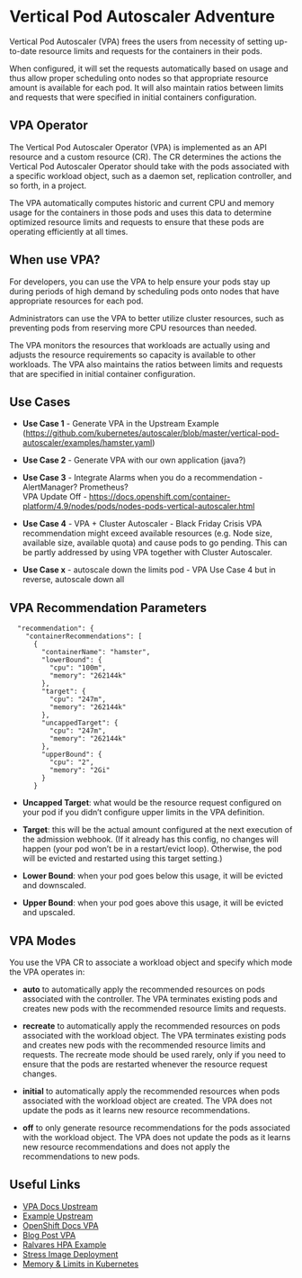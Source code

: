 # Vertical Pod Autoscaler Adventure

Vertical Pod Autoscaler (VPA) frees the users from necessity of setting up-to-date resource limits and requests for the containers in their pods. 

When configured, it will set the requests automatically based on usage and thus allow proper scheduling onto nodes so that appropriate resource amount is available for each pod. It will also maintain ratios between limits and requests that were specified in initial containers configuration.

## VPA Operator

The Vertical Pod Autoscaler Operator (VPA) is implemented as an API resource and a custom resource (CR). The CR determines the actions the Vertical Pod Autoscaler Operator should take with the pods associated with a specific workload object, such as a daemon set, replication controller, and so forth, in a project.

The VPA automatically computes historic and current CPU and memory usage for the containers in those pods and uses this data to determine optimized resource limits and requests to ensure that these pods are operating efficiently at all times.

## When use VPA?

For developers, you can use the VPA to help ensure your pods stay up during periods of high demand by scheduling pods onto nodes that have appropriate resources for each pod.

Administrators can use the VPA to better utilize cluster resources, such as preventing pods from reserving more CPU resources than needed. 

The VPA monitors the resources that workloads are actually using and adjusts the resource requirements so capacity is available to other workloads. The VPA also maintains the ratios between limits and requests that are specified in initial container configuration.

## Use Cases

* **Use Case 1** - Generate VPA in the Upstream Example (https://github.com/kubernetes/autoscaler/blob/master/vertical-pod-autoscaler/examples/hamster.yaml)

* **Use Case 2** - Generate VPA with our own application (java?)

* **Use Case 3** - Integrate Alarms when you do a recommendation - AlertManager? Prometheus?  
VPA Update Off - https://docs.openshift.com/container-platform/4.9/nodes/pods/nodes-pods-vertical-autoscaler.html

* **Use Case 4** - VPA + Cluster Autoscaler - Black Friday Crisis
VPA recommendation might exceed available resources (e.g. Node size, available size, available quota) and cause pods to go pending. This can be partly addressed by using VPA together with Cluster Autoscaler.

* **Use Case x** - autoscale down the limits pod - VPA 
Use Case 4 but in reverse, autoscale down all 

## VPA Recommendation Parameters

```
  "recommendation": {
    "containerRecommendations": [
      {
        "containerName": "hamster",
        "lowerBound": {
          "cpu": "100m",
          "memory": "262144k"
        },
        "target": {
          "cpu": "247m",
          "memory": "262144k"
        },
        "uncappedTarget": {
          "cpu": "247m",
          "memory": "262144k"
        },
        "upperBound": {
          "cpu": "2",
          "memory": "2Gi"
        }
      }
```

* **Uncapped Target**: what would be the resource request configured on your pod if you didn’t configure upper limits in the VPA definition.

* **Target**: this will be the actual amount configured at the next execution of the admission webhook. (If it already has this config, no changes will happen (your pod won’t be in a restart/evict loop). Otherwise, the pod will be evicted and restarted using this target setting.)

* **Lower Bound**: when your pod goes below this usage, it will be evicted and downscaled.

* **Upper Bound**: when your pod goes above this usage, it will be evicted and upscaled.

## VPA Modes

You use the VPA CR to associate a workload object and specify which mode the VPA operates in:

* **auto** to automatically apply the recommended resources on pods associated with the controller. The VPA terminates existing pods and creates new pods with the recommended resource limits and requests.

* **recreate** to automatically apply the recommended resources on pods associated with the workload object. The VPA terminates existing pods and creates new pods with the recommended resource limits and requests. The recreate mode should be used rarely, only if you need to ensure that the pods are restarted whenever the resource request changes.

* **initial** to automatically apply the recommended resources when pods associated with the workload object are created. The VPA does not update the pods as it learns new resource recommendations.

* **off** to only generate resource recommendations for the pods associated with the workload object. The VPA does not update the pods as it learns new resource recommendations and does not apply the recommendations to new pods.


## Useful Links

* [VPA Docs Upstream](https://github.com/kubernetes/autoscaler/tree/master/vertical-pod-autoscaler)
* [Example Upstream](https://github.com/kubernetes/autoscaler/tree/master/vertical-pod-autoscaler#test-your-installation)
* [OpenShift Docs VPA](https://docs.openshift.com/container-platform/4.9/nodes/pods/nodes-pods-vertical-autoscaler.html)
* [Blog Post VPA](https://cloud.redhat.com/blog/how-full-is-my-cluster-part-4-right-sizing-pods-with-vertical-pod-autoscaler)
* [Ralvares HPA Example](https://github.com/ralvares/ocp-hpa/tree/c504b30d21596a7595fdf951737bb925d5ec04c1)
* [Stress Image Deployment](https://k8s.io/examples/pods/resource/memory-request-limit-2.yaml)
* [Memory & Limits in Kubernetes](https://kubernetes.io/docs/tasks/configure-pod-container/assign-memory-resource/#specify-a-memory-request-and-a-memory-limit)
